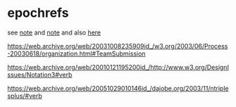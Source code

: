 # epochrefs

see <a href="bytime/6-b/9/6/a/w/a/7/org/w3/1998/10/WD-rdf-syntax-19981008/README.md">note</a> and <a href="bytime/6-b/a/x/9/∅/∅/∅/org/w3/TR/2002/WD-rdf-mt-20020214/README.md">note</a> and also <a href="bytime/6-b/a/c/README.md">here</a>

https://web.archive.org/web/20031008235909id_/w3.org/2003/06/Process-20030618/organization.html#TeamSubmission

https://web.archive.org/web/20010121195200id_/http://www.w3.org/DesignIssues/Notation3#verb

https://web.archive.org/web/20051029010146id_/dajobe.org/2003/11/ntriplesplus/#verb
